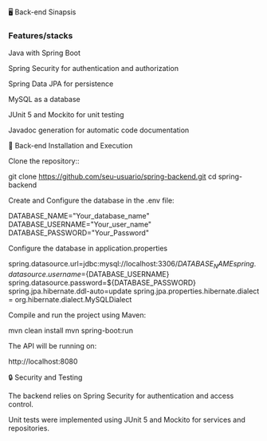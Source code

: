 🖥️ Back-end Sinapsis

### Features/stacks ###

Java with Spring Boot

Spring Security for authentication and authorization

Spring Data JPA for persistence

MySQL as a database

JUnit 5 and Mockito for unit testing

Javadoc generation for automatic code documentation

📌 Back-end Installation and Execution

Clone the repository::

git clone https://github.com/seu-usuario/spring-backend.git
cd spring-backend

Create and Configure the database in the .env file:

DATABASE_NAME="Your_database_name"
DATABASE_USERNAME="Your_user_name"
DATABASE_PASSWORD="Your_Password"

Configure the database in application.properties

spring.datasource.url=jdbc:mysql://localhost:3306/${DATABASE_NAME}
spring.datasource.username=${DATABASE_USERNAME}
spring.datasource.password=${DATABASE_PASSWORD}
spring.jpa.hibernate.ddl-auto=update
spring.jpa.properties.hibernate.dialect = org.hibernate.dialect.MySQLDialect

Compile and run the project using Maven:

mvn clean install
mvn spring-boot:run

The API will be running on:

http://localhost:8080

🔒 Security and Testing

The backend relies on Spring Security for authentication and access control.

Unit tests were implemented using JUnit 5 and Mockito for services and repositories.

